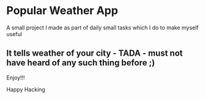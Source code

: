 # Popular Weather App

A small project I made as part of daily small tasks which I do to make myself useful

## It tells weather of your city - TADA - must not have heard of any such thing before ;)

Enjoy!!!

Happy Hacking
